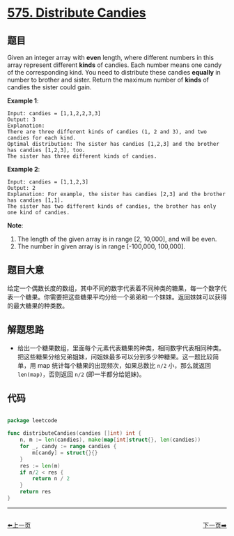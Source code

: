 # [575. Distribute Candies](https://leetcode.com/problems/distribute-candies/)


## 题目

Given an integer array with **even** length, where different numbers in this array represent different **kinds** of candies. Each number means one candy of the corresponding kind. You need to distribute these candies **equally** in number to brother and sister. Return the maximum number of **kinds** of candies the sister could gain.

**Example 1**:

    Input: candies = [1,1,2,2,3,3]
    Output: 3
    Explanation:
    There are three different kinds of candies (1, 2 and 3), and two candies for each kind.
    Optimal distribution: The sister has candies [1,2,3] and the brother has candies [1,2,3], too. 
    The sister has three different kinds of candies.

**Example 2**:

    Input: candies = [1,1,2,3]
    Output: 2
    Explanation: For example, the sister has candies [2,3] and the brother has candies [1,1]. 
    The sister has two different kinds of candies, the brother has only one kind of candies.

**Note**:

1. The length of the given array is in range [2, 10,000], and will be even.
2. The number in given array is in range [-100,000, 100,000].


## 题目大意

给定一个偶数长度的数组，其中不同的数字代表着不同种类的糖果，每一个数字代表一个糖果。你需要把这些糖果平均分给一个弟弟和一个妹妹。返回妹妹可以获得的最大糖果的种类数。


## 解题思路


- 给出一个糖果数组，里面每个元素代表糖果的种类，相同数字代表相同种类。把这些糖果分给兄弟姐妹，问姐妹最多可以分到多少种糖果。这一题比较简单，用 map 统计每个糖果的出现频次，如果总数比 `n/2` 小，那么就返回 `len(map)`，否则返回 `n/2` (即一半都分给姐妹)。


## 代码

```go

package leetcode

func distributeCandies(candies []int) int {
	n, m := len(candies), make(map[int]struct{}, len(candies))
	for _, candy := range candies {
		m[candy] = struct{}{}
	}
	res := len(m)
	if n/2 < res {
		return n / 2
	}
	return res
}

```


----------------------------------------------
<div style="display: flex;justify-content: space-between;align-items: center;">
<p><a href="https://books.halfrost.com/leetcode/ChapterFour/0572.Subtree-of-Another-Tree/">⬅️上一页</a></p>
<p><a href="https://books.halfrost.com/leetcode/ChapterFour/0594.Longest-Harmonious-Subsequence/">下一页➡️</a></p>
</div>
